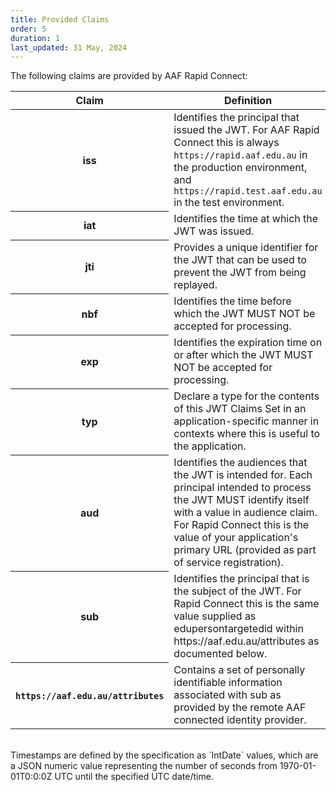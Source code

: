 ```yaml
---
title: Provided Claims
order: 5
duration: 1
last_updated: 31 May, 2024
---
```


The following claims are provided by AAF Rapid Connect:

<table class="table table-striped">
  <thead>
    <tr>
      <th scope="col">Claim</th>
      <th scope="col">Definition</th>
    </tr>
  </thead>
  <tbody>
    <tr>
    <th scope="row">iss</th>
      <td>Identifies the principal that issued the JWT. For AAF Rapid Connect this is always <code>https://rapid.aaf.edu.au</code> in the production environment, and <code>https://rapid.test.aaf.edu.au</code> in the test environment.
</td>
    </tr>
    <tr>
        <th scope="row">iat</th>
      <td>Identifies the time at which the JWT was issued.</td>
    </tr>
    <tr>
      <th scope="row">jti</th>
      <td>Provides a unique identifier for the JWT that can be used to prevent the JWT from being replayed.</td>
    </tr>
    <tr>
      <th scope="row">nbf</th>
      <td>Identifies the time before which the JWT MUST NOT be accepted for processing.</td>
    </tr>
    <tr>
      <th scope="row">exp</th>
      <td>Identifies the expiration time on or after which the JWT MUST NOT be accepted for processing.</td>
    </tr>
    <tr>
      <th scope="row">typ</th>
      <td>Declare a type for the contents of this JWT Claims Set in an application-specific manner in contexts where this is useful to the application.</td>
    </tr>
    <tr>
      <th scope="row">aud</th>
      <td>Identifies the audiences that the JWT is intended for. Each principal intended to process the JWT MUST identify itself with a value in audience claim. For Rapid Connect this is the value of your application's primary URL (provided as part of service registration).</td>
    </tr>
    <tr>
      <th scope="row">sub</th>
      <td>Identifies the principal that is the subject of the JWT. For Rapid Connect this is the same value supplied as edupersontargetedid within https://aaf.edu.au/attributes as documented below.</td>
    </tr>
    <tr>
      <th scope="row"><code>https://aaf.edu.au/attributes</code></th>
      <td>Contains a set of personally identifiable information associated with sub as provided by the remote AAF connected identity provider.</td>
    </tr>
  </tbody>
</table>
<br>
Timestamps are defined by the specification as `IntDate` values, which are a JSON numeric value representing the number of seconds from 1970-01-01T0:0:0Z UTC until the specified UTC date/time.
